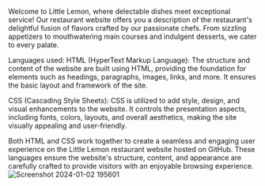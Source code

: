 Welcome to Little Lemon, where delectable dishes meet exceptional service! Our restaurant website offers you a description of the restaurant's delightful fusion of flavors crafted by our passionate chefs. From sizzling appetizers to mouthwatering main courses and indulgent desserts, we cater to every palate.

Languages used:
HTML (HyperText Markup Language): The structure and content of the website are built using HTML, providing the foundation for elements such as headings, paragraphs, images, links, and more. It ensures the basic layout and framework of the site.

CSS (Cascading Style Sheets): CSS is utilized to add style, design, and visual enhancements to the website. It controls the presentation aspects, including fonts, colors, layouts, and overall aesthetics, making the site visually appealing and user-friendly.

Both HTML and CSS work together to create a seamless and engaging user experience on the Little Lemon restaurant website hosted on GitHub. These languages ensure the website's structure, content, and appearance are carefully crafted to provide visitors with an enjoyable browsing experience.
![Screenshot 2024-01-02 195601](https://github.com/Aa-dy-aa/Little-Lemon-Website-Restaurant/assets/154260768/b66ae8c1-5896-467e-a574-706f9f1342a4)

